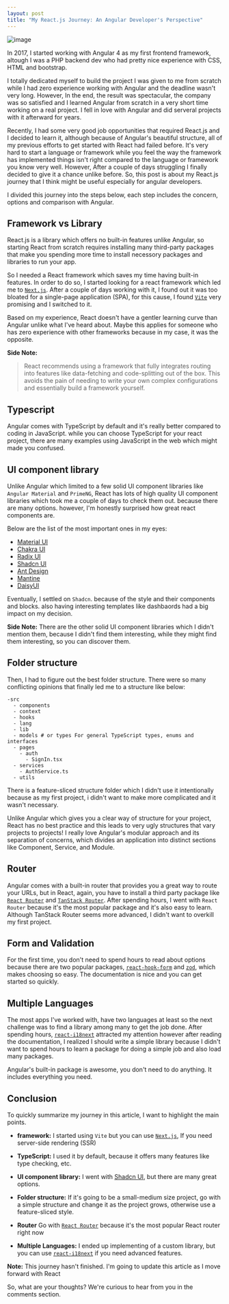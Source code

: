 ```yaml
---
layout: post
title: "My React.js Journey: An Angular Developer's Perspective"
---
```



![image](https://dev-to-uploads.s3.amazonaws.com/uploads/articles/3wzfl9rm2dnds1m2oc36.png)

In 2017, I started working with Angular 4 as my first frontend framework, altough I was a PHP backend dev who had pretty nice experience with CSS, HTML and bootstrap.

I totally dedicated myself to build the project I was given to me from scratch while I had zero experience working with Angular and the deadline wasn't very long. However, In the end, the result was spectacular, the company was so satisfied and I learned Angular from scratch in a very short time working on a real project. I fell in love with Angular and did serveral projects with it afterward for years.

Recently, I had some very good job opportunities that required React.js and I decided to learn it, although because of Angular's beautiful structure, all of my previous efforts to get started with React had failed before. It's very hard to start a language or framework while you feel the way the framework has implemented things isn't right compared to the language or framework you know very well. However, After a couple of days struggling I finally decided to give it a chance unlike before. So, this post is about my React.js journey that I think might be useful especially for angular developers.

I divided this journey into the steps below, each step includes the concern, options and comparison with Angular.


## Framework vs Library 
React.js is a library which offers no built-in features unlike Angular, so starting React from scratch requires installing many third-party packages that make you spending more time to install necessory packages and libraries to run your app.

So I needed a React framework which saves my time having built-in features. In order to do so, I started looking for a react framework which led me to [`Next.js`](https://nextjs.org/). After a couple of days working with it, I found out it was too bloated for a single-page application (SPA), for this cause, I found [`Vite`](https://vite.dev/) very promising and I switched to it. 

Based on my experience, React doesn't have a gentler learning curve than Angular unlike what I've heard about. Maybe this applies for someone who has zero experience with other frameworks because in my case, it was the opposite.



**Side Note:**
>  React recommends using a framework that fully integrates routing into features like data-fetching and code-splitting out of the box. This avoids the pain of needing to write your own complex configurations and essentially build a framework yourself.


## Typescript
Angular comes with TypeScript by default and it's really better compared to coding in JavaScript. while you can choose TypeScript for your react project, there are many examples using JavaScript in the web which might made you confused.

## UI component library
Unlike Angular which limited to a few solid UI component libraries like `Angular Material` and `PrimeNG`, React has lots of high quality UI component libraries which took me a couple of days to check them out. because there are many options. however, I'm honestly surprised how great react components are. 

Below are the list of the most important ones in my eyes:
* [Material UI](https://mui.com/)
* [Chakra UI](https://chakra-ui.com/)
* [Radix UI](https://www.radix-ui.com/)
* [Shadcn UI](https://ui.shadcn.com/)
* [Ant Design](https://ant.design/)
* [Mantine](https://mantine.dev/)
* [DaisyUI](https://daisyui.com/)

Eventually, I settled on `Shadcn`. because of the style and their components and blocks. also having interesting templates like dashbaords had a big impact on my decision. 

**Side Note:** There are the other solid UI component libraries which I didn't mention them, because I didn't find them interesting, while they might find them interesting, so you can discover them.

## Folder structure
Then, I had to figure out the best folder structure. There were so many conflicting opinions that finally led  me to a structure like below:

```
-src
  - components 
  - context 
  - hooks
  - lang
  - lib 
  - models # or types For general TypeScript types, enums and interfaces
  - pages
    - auth
      - SignIn.tsx
  - services
    - AuthService.ts
  - utils
```

There is a feature-sliced structure folder which I didn't use it intentionally because as my first project, i didn't want to make more complicated and it wasn't necessary.

Unlike Angular which gives you a clear way of structure for your project, React has no best practice and this leads to very ugly structures that vary projects to projects!
I really love Angular's modular approach and its separation of concerns, which divides an application into distinct sections like Component, Service, and Module.

## Router
Angular comes with a built-in router that provides you a great way to route your URLs, but in React, again, you have to install a third party package like [`React Router`](https://reactrouter.com/) and [`TanStack Router`](https://tanstack.com/router/latest). After spending hours, I went with `React Router` because it's the most popular package and it's also easy to learn. Although TanStack Router seems more advanced, I didn't want to overkill my first project.

## Form and Validation
For the first time, you don't need to spend hours to read about options because there are two popular packages, [`react-hook-form`](https://react-hook-form.com/) and [`zod`](https://zod.dev/), which makes choosing so easy. The documentation is nice and you can get started so quickly.

## Multiple Languages
The most apps I've worked with, have two languages at least so the next challenge was to find a library among many to get the job done. After spending hours, [`react-i18next`](https://react.i18next.com/) attracted my attention however after reading the documentation, I realized I should write a simple library because I didn't want to spend hours to learn a package for doing a simple job and also load many packages.  

Angular's built-in package is awesome, you don't need to do anything. It includes everything you need. 


## Conclusion
To quickly summarize my journey in this article, I want to highlight the main points.
* **framework:** I started using `Vite` but you can use [`Next.js`](https://nextjs.org/), If you need server-side rendering (SSR)

* **TypeScript:** I used it by default, because it offers many features like type checking, etc.
* **UI component library:** I went with [Shadcn UI](https://ui.shadcn.com/), but there are many great options.
* **Folder structure:** If it's going to be a small-medium size project, go with a simple structure and change it as the project grows, otherwise use a feature-sliced style.
* **Router** Go with [`React Router`](https://reactrouter.com/) because it's the most popular React router right now
* **Multiple Languages:** I ended up implementing of a custom library, but you can use [`react-i18next`](https://react.i18next.com/) if you need advanced features.


 **Note:**  This journey hasn't finished. I'm going to update this article as I move forward with React


So, what are your thoughts? We're curious to hear from you in the comments section.
